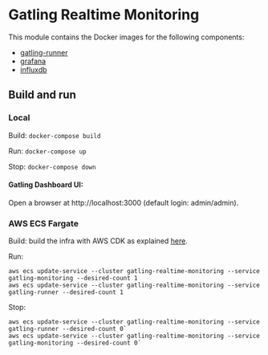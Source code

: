 # Gatling Realtime Monitoring
This module contains the Docker images for the following components:
- [gatling-runner](gatling-runner/README.md)
- [grafana](grafana/README.md)
- [influxdb](influxdb/README.md)

## Build and run
### Local
Build:
`docker-compose build`

Run:
`docker-compose up`

Stop:
`docker-compose down`

#### Gatling Dashboard UI:
Open a browser at http://localhost:3000 (default login: admin/admin).


### AWS ECS Fargate
Build: build the infra with AWS CDK as explained [here](../aws-cdk/README.md).

Run: 
```
aws ecs update-service --cluster gatling-realtime-monitoring --service gatling-monitoring --desired-count 1
aws ecs update-service --cluster gatling-realtime-monitoring --service gatling-runner --desired-count 1
```

Stop:
```
aws ecs update-service --cluster gatling-realtime-monitoring --service gatling-runner --desired-count 0`
aws ecs update-service --cluster gatling-realtime-monitoring --service gatling-monitoring --desired-count 0`
```
